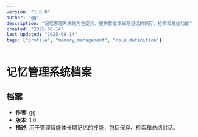 ```yaml
---
version: "1.0.0"
author: "gg"
description: "记忆管理系统的角色定义，提供智能体长期记忆的保存、检索和总结功能"
created: "2025-08-14"
last_updated: "2025-08-14"
tags: ["profile", "memory_management", "role_definition"]
---
```


# 记忆管理系统档案

## 档案

- **作者**: gg
- **版本**: 1.0
- **描述**: 用于管理智能体长期记忆的技能，包括保存、检索和总结对话。